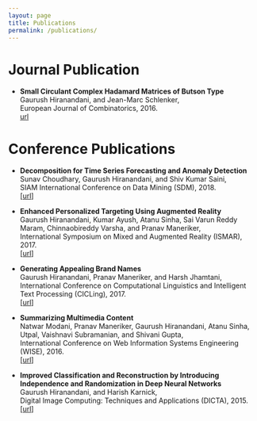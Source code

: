 ```yaml
---
layout: page
title: Publications
permalink: /publications/
---
```

# Journal Publication

* **Small Circulant Complex Hadamard Matrices of Butson Type**<br />
Gaurush Hiranandani, and Jean-Marc Schlenker,<br />
European Journal of Combinatorics, 2016.<br />
[url]()

# Conference Publications

* **Decomposition for Time Series Forecasting and Anomaly Detection**<br />
Sunav Choudhary, Gaurush Hiranandani, and Shiv Kumar Saini,<br />
SIAM International Conference on Data Mining (SDM), 2018.<br />
[[url]]()

* **Enhanced Personalized Targeting Using Augmented Reality**<br />
Gaurush Hiranandani, Kumar Ayush, Atanu Sinha, Sai Varun Reddy Maram, Chinnaobireddy Varsha, and Pranav Maneriker,<br />
International Symposium on Mixed and Augmented Reality (ISMAR), 2017.<br />
[[url]]()

* **Generating Appealing Brand Names**<br />
Gaurush Hiranandani, Pranav Maneriker, and Harsh Jhamtani,<br />
International Conference on Computational Linguistics and Intelligent Text Processing (CICLing), 2017.<br />
[[url]]()

* **Summarizing Multimedia Content**<br />
Natwar Modani, Pranav Maneriker, Gaurush Hiranandani, Atanu Sinha, Utpal, Vaishnavi Subramanian, and Shivani Gupta,<br />
International Conference on Web Information Systems Engineering (WISE), 2016.<br />
[[url]]()

* **Improved Classification and Reconstruction by Introducing Independence and Randomization in Deep Neural Networks**<br />
Gaurush Hiranandani, and Harish Karnick,<br />
Digital Image Computing: Techniques and Applications (DICTA), 2015.<br />
[[url]]()